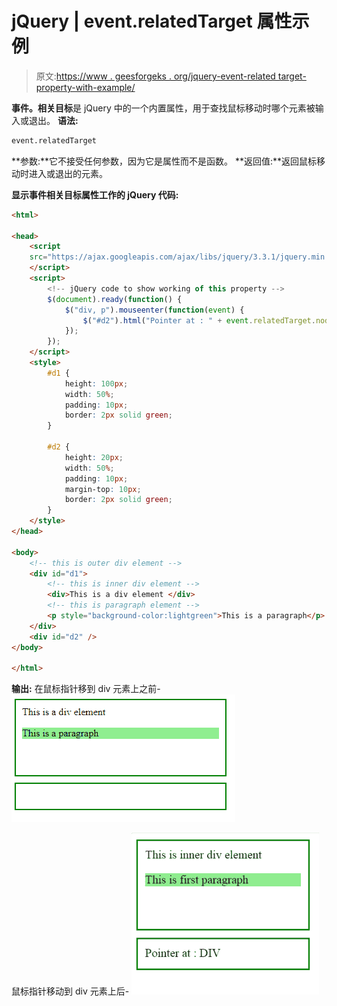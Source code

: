 # jQuery | event.relatedTarget 属性示例

> 原文:[https://www . geesforgeks . org/jquery-event-related target-property-with-example/](https://www.geeksforgeeks.org/jquery-event-relatedtarget-property-with-example/)

**事件。相关目标**是 jQuery 中的一个内置属性，用于查找鼠标移动时哪个元素被输入或退出。
**语法:**

```html
event.relatedTarget

```

**参数:**它不接受任何参数，因为它是属性而不是函数。
**返回值:**返回鼠标移动时进入或退出的元素。

**显示事件相关目标属性工作的 jQuery 代码:**

```html
<html>

<head>
    <script 
    src="https://ajax.googleapis.com/ajax/libs/jquery/3.3.1/jquery.min.js">
    </script>
    <script>
        <!-- jQuery code to show working of this property -->
        $(document).ready(function() {
            $("div, p").mouseenter(function(event) {
                $("#d2").html("Pointer at : " + event.relatedTarget.nodeName);
            });
        });
    </script>
    <style>
        #d1 {
            height: 100px;
            width: 50%;
            padding: 10px;
            border: 2px solid green;
        }

        #d2 {
            height: 20px;
            width: 50%;
            padding: 10px;
            margin-top: 10px;
            border: 2px solid green;
        }
    </style>
</head>

<body>
    <!-- this is outer div element -->
    <div id="d1">
        <!-- this is inner div element -->
        <div>This is a div element </div>
        <!-- this is paragraph element -->
        <p style="background-color:lightgreen">This is a paragraph</p>
    </div>
    <div id="d2" />
</body>

</html>
```

**输出:**
在鼠标指针移到 div 元素上之前-
![](img/74509f28f3f31a04b21796706010c750.png)

鼠标指针移动到 div 元素上后-
![](img/67744f44fdc8671a3ccda9ec55b04b62.png)